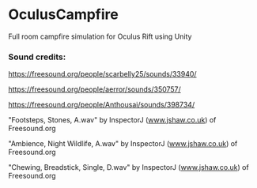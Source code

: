 # OculusCampfire
Full room campfire simulation for Oculus Rift using Unity

### Sound credits:

https://freesound.org/people/scarbelly25/sounds/33940/

https://freesound.org/people/aerror/sounds/350757/

https://freesound.org/people/Anthousai/sounds/398734/

"Footsteps, Stones, A.wav" by InspectorJ (www.jshaw.co.uk) of Freesound.org

"Ambience, Night Wildlife, A.wav" by InspectorJ (www.jshaw.co.uk) of Freesound.org

"Chewing, Breadstick, Single, D.wav" by InspectorJ (www.jshaw.co.uk) of Freesound.org
